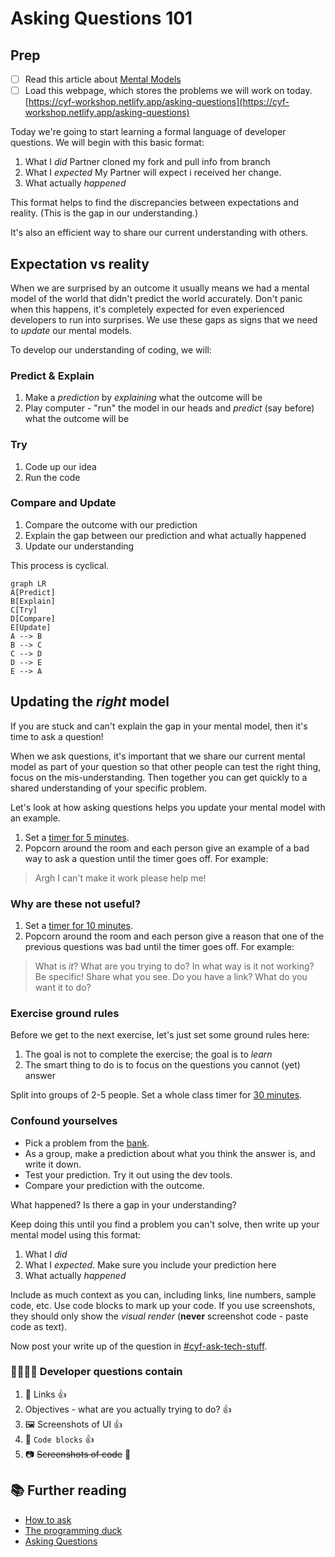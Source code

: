 # Asking Questions 101

## Prep

- [ ] Read this article about [Mental Models](https://jamesclear.com/mental-models)
- [ ] Load this webpage, which stores the problems we will work on today. [https://cyf-workshop.netlify.app/asking-questions](https://cyf-workshop.netlify.app/asking-questions)

Today we're going to start learning a formal language of developer questions. We will begin with this basic format:

1. What I _did_
   Partner cloned my fork and pull info from branch
1. What I _expected_
   My Partner will expect i received her change.
1. What actually _happened_

This format helps to find the discrepancies between expectations and reality. (This is the gap in our understanding.)

It's also an efficient way to share our current understanding with others.

## Expectation vs reality

When we are surprised by an outcome it usually means we had a mental model of the world that didn't predict the world accurately. Don't panic when this happens, it's completely expected for even experienced developers to run into surprises. We use these gaps as signs that we need to _update_ our mental models.

To develop our understanding of coding, we will:

### Predict & Explain

1. Make a _prediction_ by _explaining_ what the outcome will be
1. Play computer - "run" the model in our heads and _predict_ (say before) what the outcome will be

### Try

1. Code up our idea
1. Run the code

### Compare and Update

1. Compare the outcome with our prediction
1. Explain the gap between our prediction and what actually happened
1. Update our understanding

This process is cyclical.

```mermaid
graph LR
A[Predict]
B[Explain]
C[Try]
D[Compare]
E[Update]
A --> B
B --> C
C --> D
D --> E
E --> A
```

## Updating the _right_ model

If you are stuck and can't explain the gap in your mental model, then it's time to ask a question!

When we ask questions, it's important that we share our current mental model as part of your question so that other people can test the right thing, focus on the mis-understanding. Then together you can get quickly to a shared understanding of your specific problem.

Let's look at how asking questions helps you update your mental model with an example.

<!--{{% note type="activity" title="Inversion, 5m" %}}-->

1. Set a [timer for 5 minutes](https://www.google.com/search?q=timer+for+10+minutes).
2. Popcorn around the room and each person give an example of a bad way to ask a question until the timer goes off. For example:

> Argh I can't make it work please help me!

<!--{{% /note %}}-->

### Why are these not useful?

<!--{{<note type="activity" title="Inversion 2, 10m" >}}-->

1.  Set a [timer for 10 minutes](https://www.google.com/search?q=timer+for+10+minutes).
2.  Popcorn around the room and each person give a reason that one of the previous questions was bad until the timer goes off. For example:

> What is _it_? What are you trying to do? In what way is it not working? Be specific! Share what you see. Do you have a link? What do you want it to do?

 <!--{{</note>}}-->

### Exercise ground rules

Before we get to the next exercise, let's just set some ground rules here:

1. The goal is not to complete the exercise; the goal is to _learn_
1. The smart thing to do is to focus on the questions you cannot (yet) answer

<!--{{<note type="activity" title="Framing questions systematically, 30m" >}}-->

Split into groups of 2-5 people.
Set a whole class timer for [30 minutes](https://www.google.com/search?q=timer+for+30+minutes).

### Confound yourselves

- Pick a problem from the [bank](https://cyf-workshop.netlify.app/asking-questions#problem-bank).
- As a group, make a prediction about what you think the answer is, and write it down.
- Test your prediction. Try it out using the dev tools.
- Compare your prediction with the outcome.

What happened? Is there a gap in your understanding?

Keep doing this until you find a problem you can't solve, then write up your mental model using this format:

1. What I _did_
1. What I _expected_. Make sure you include your prediction here
1. What actually _happened_

Include as much context as you can, including links, line numbers, sample code, etc. Use code blocks to mark up your code. If you use screenshots, they should only show the _visual render_ (**never** screenshot code - paste code as text).

Now post your write up of the question in [#cyf-ask-tech-stuff](https://codeyourfuture.slack.com/archives/C59R2722F).

<!--{{</note>}}-->

### 🧑🏾‍💻🙋 Developer questions contain

1. 🔗 Links 👍
1. Objectives - what are you actually trying to do? 👍
1. 🖼️ Screenshots of UI 👍
1. 📝 `Code blocks` 👍
1. 📷 ~~Screenshots of code~~ 🙅

## 📚 Further reading

- [How to ask](https://stackoverflow.com/help/how-to-ask)
- [The programming duck](https://rubberduckdebugging.com/)
- [Asking Questions](https://curriculum.codeyourfuture.io/guides/asking-questions/)
